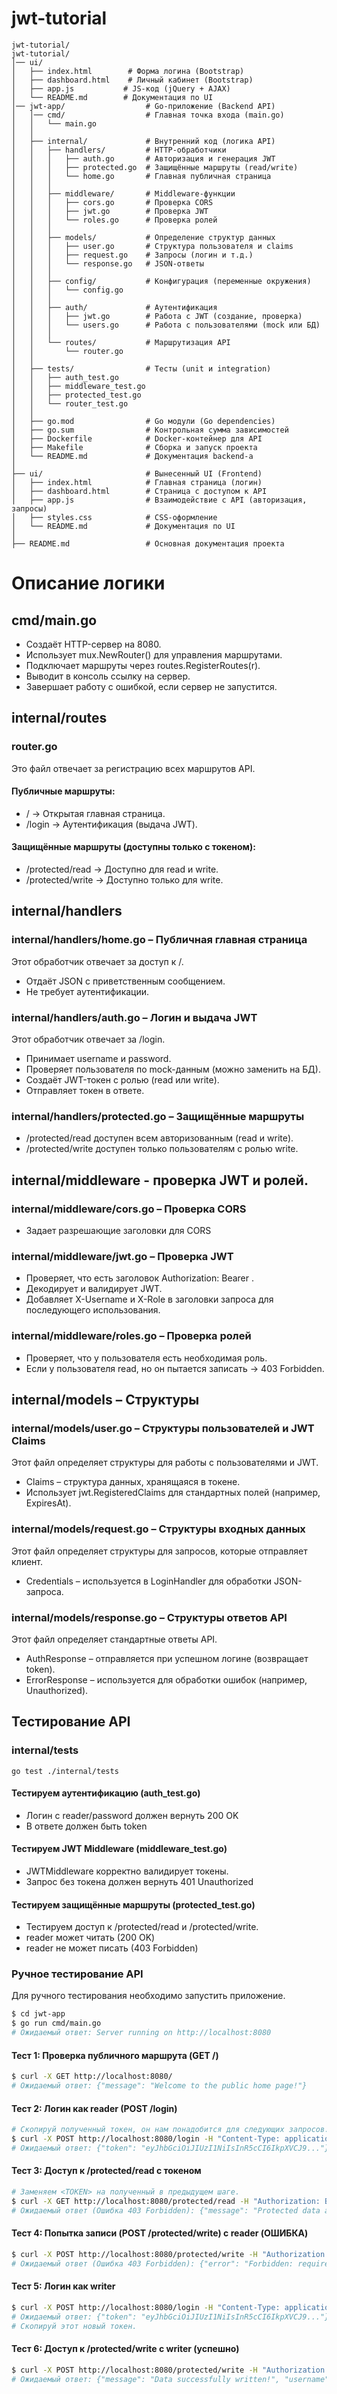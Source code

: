 # jwt-tutorial

```
jwt-tutorial/
jwt-tutorial/
│── ui/
│   ├── index.html        # Форма логина (Bootstrap)
│   ├── dashboard.html    # Личный кабинет (Bootstrap)
│   ├── app.js           # JS-код (jQuery + AJAX)
│   └── README.md        # Документация по UI
│── jwt-app/                  # Go-приложение (Backend API)
│   │── cmd/                  # Главная точка входа (main.go)
│   │   └── main.go
│   │
│   ├── internal/             # Внутренний код (логика API)
│   │   ├── handlers/         # HTTP-обработчики
│   │   │   ├── auth.go       # Авторизация и генерация JWT
│   │   │   ├── protected.go  # Защищённые маршруты (read/write)
│   │   │   └── home.go       # Главная публичная страница
│   │   │
│   │   ├── middleware/       # Middleware-функции
│   │   │   ├── cors.go       # Проверка CORS
│   │   │   ├── jwt.go        # Проверка JWT
│   │   │   └── roles.go      # Проверка ролей
│   │   │
│   │   ├── models/           # Определение структур данных
│   │   │   ├── user.go       # Структура пользователя и claims
│   │   │   ├── request.go    # Запросы (логин и т.д.)
│   │   │   └── response.go   # JSON-ответы
│   │   │
│   │   ├── config/           # Конфигурация (переменные окружения)
│   │   │   └── config.go
│   │   │
│   │   ├── auth/             # Аутентификация
│   │   │   ├── jwt.go        # Работа с JWT (создание, проверка)
│   │   │   └── users.go      # Работа с пользователями (mock или БД)
│   │   │
│   │   └── routes/           # Маршрутизация API
│   │       └── router.go
│   │
│   ├── tests/                # Тесты (unit и integration)
│   │   ├── auth_test.go
│   │   ├── middleware_test.go
│   │   ├── protected_test.go
│   │   └── router_test.go
│   │
│   ├── go.mod                # Go модули (Go dependencies)
│   ├── go.sum                # Контрольная сумма зависимостей
│   ├── Dockerfile            # Docker-контейнер для API
│   ├── Makefile              # Сборка и запуск проекта
│   └── README.md             # Документация backend-а
│
├── ui/                       # Вынесенный UI (Frontend)
│   ├── index.html            # Главная страница (логин)
│   ├── dashboard.html        # Страница с доступом к API
│   ├── app.js                # Взаимодействие с API (авторизация, запросы)
│   ├── styles.css            # CSS-оформление
│   └── README.md             # Документация по UI
│
├── README.md                 # Основная документация проекта
```

# Описание логики

## cmd/main.go

- Создаёт HTTP-сервер на 8080.
- Использует mux.NewRouter() для управления маршрутами.
- Подключает маршруты через routes.RegisterRoutes(r).
- Выводит в консоль ссылку на сервер.
- Завершает работу с ошибкой, если сервер не запустится.

## internal/routes

### router.go
Это файл отвечает за регистрацию всех маршрутов API.

#### Публичные маршруты:
- / → Открытая главная страница.
- /login → Аутентификация (выдача JWT).

#### Защищённые маршруты (доступны только с токеном):
- /protected/read → Доступно для read и write.
- /protected/write → Доступно только для write.

## internal/handlers

### internal/handlers/home.go – Публичная главная страница
Этот обработчик отвечает за доступ к /.

- Отдаёт JSON с приветственным сообщением.
- Не требует аутентификации.

### internal/handlers/auth.go – Логин и выдача JWT
Этот обработчик отвечает за /login.

- Принимает username и password.
- Проверяет пользователя по mock-данным (можно заменить на БД).
- Создаёт JWT-токен с ролью (read или write).
- Отправляет токен в ответе.

### internal/handlers/protected.go – Защищённые маршруты
- /protected/read доступен всем авторизованным (read и write).
- /protected/write доступен только пользователям с ролью write.

## internal/middleware - проверка JWT и ролей.

### internal/middleware/cors.go – Проверка CORS
- Задает разрешающие заголовки для CORS

### internal/middleware/jwt.go – Проверка JWT
- Проверяет, что есть заголовок Authorization: Bearer <TOKEN>.
- Декодирует и валидирует JWT.
- Добавляет X-Username и X-Role в заголовки запроса для последующего использования.

### internal/middleware/roles.go – Проверка ролей
- Проверяет, что у пользователя есть необходимая роль.
- Если у пользователя read, но он пытается записать → 403 Forbidden.

## internal/models – Структуры

### internal/models/user.go – Структуры пользователей и JWT Claims

Этот файл определяет структуры для работы с пользователями и JWT.

- Claims – структура данных, хранящаяся в токене.
- Использует jwt.RegisteredClaims для стандартных полей (например, ExpiresAt).

### internal/models/request.go – Структуры входных данных
Этот файл определяет структуры для запросов, которые отправляет клиент.

- Credentials – используется в LoginHandler для обработки JSON-запроса.

### internal/models/response.go – Структуры ответов API
Этот файл определяет стандартные ответы API.

- AuthResponse – отправляется при успешном логине (возвращает token).
- ErrorResponse – используется для обработки ошибок (например, Unauthorized).


## Тестирование API

### internal/tests

```go test ./internal/tests```

#### Тестируем аутентификацию (auth_test.go)

- Логин с reader/password должен вернуть 200 OK
- В ответе должен быть token

#### Тестируем JWT Middleware (middleware_test.go)

- JWTMiddleware корректно валидирует токены.
- Запрос без токена должен вернуть 401 Unauthorized

#### Тестируем защищённые маршруты (protected_test.go)

- Тестируем доступ к /protected/read и /protected/write.
- reader может читать (200 OK)
- reader не может писать (403 Forbidden)

### Ручное тестирование API

Для ручного тестирования необходимо запустить приложение.

```bash 
$ cd jwt-app
$ go run cmd/main.go
# Ожидаемый ответ: Server running on http://localhost:8080
```

#### Тест 1: Проверка публичного маршрута (GET /)
```bash 
$ curl -X GET http://localhost:8080/
# Ожидаемый ответ: {"message": "Welcome to the public home page!"}
```

#### Тест 2: Логин как reader (POST /login)
```bash 
# Скопируй полученный токен, он нам понадобится для следующих запросов.
$ curl -X POST http://localhost:8080/login -H "Content-Type: application/json" -d '{"username":"reader","password":"password"}'
# Ожидаемый ответ: {"token": "eyJhbGciOiJIUzI1NiIsInR5cCI6IkpXVCJ9..."}
```

#### Тест 3: Доступ к /protected/read с токеном
```bash 
# Заменяем <TOKEN> на полученный в предыдущем шаге.
$ curl -X GET http://localhost:8080/protected/read -H "Authorization: Bearer <TOKEN>"
# Ожидаемый ответ (Ошибка 403 Forbidden): {"message": "Protected data accessed!", "username": "reader", "role": "read"}
```

#### Тест 4: Попытка записи (POST /protected/write) с reader (ОШИБКА)
```bash 
$ curl -X POST http://localhost:8080/protected/write -H "Authorization: Bearer <TOKEN>"
# Ожидаемый ответ (Ошибка 403 Forbidden): {"error": "Forbidden: requires write access"}
```

#### Тест 5: Логин как writer
```bash 
$ curl -X POST http://localhost:8080/login -H "Content-Type: application/json" -d '{"username":"writer","password":"password"}'
# Ожидаемый ответ: {"token": "eyJhbGciOiJIUzI1NiIsInR5cCI6IkpXVCJ9..."}
# Скопируй этот новый токен.
```

#### Тест 6: Доступ к /protected/write с writer (успешно)
```bash 
$ curl -X POST http://localhost:8080/protected/write -H "Authorization: Bearer <TOKEN>"
# Ожидаемый ответ: {"message": "Data successfully written!", "username": "writer"}
```
